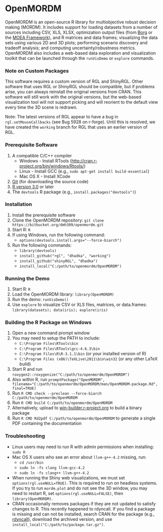 # OpenMORDM #

OpenMORDM is an open-source R library for multiobjective robust decision making (MORDM).
It includes support for loading datasets from a number of sources including
CSV, XLS, XLSX, optimization output files (from [Borg](http://www.borgmoea.org/)
or the [MOEA Framework](http://www.moeaframework.org/)), and R matrices and data frames;
visualizing the data sets using various 2D and 3D plots; performing scenario
discovery and tradeoff analysis; and computing uncertainty/robustness metrics.
OpenMORDM also includes a web-based data exploration and visualization toolkit
that can be launched through the `runVisDemo` or `explore` commands.

### Note on Custom Packages ###
This software requires a custom version of RGL and ShinyRGL.  Other software that uses
RGL or ShinyRGL should be compatible, but if problems arise, you can always reinstall the
original versions from CRAN.  This software will still work with the original versions,
but the web-based visualization tool will not support picking and will reorient to the
default view every time the 3D scene is redrawn.

Note: The latest versions of RGL appear to have a bug in `rgl.setMouseCallbacks`
(see Bug 5928 on r-forge).  Until this is resolved, we have created the
`working` branch for RGL that uses an earlier version of RGL.

### Prerequisite Software ###
1. A compatible C/C++ compiler
    * Windows - Install RTools (http://cran.r-project.org/bin/windows/Rtools/)
    * Linux - Install GCC (e.g., `sudo apt-get install build-essential`)
    * Mac OS X - Install XCode
2. [Git](http://git-scm.com/downloads) (for downloading the source code)
3. [R version 3.0](http://www.r-project.org/) or later
4. The `devtools` R package (e.g., `install.packages("devtools")`)

### Installation ###
1. Install the prerequisite software
2. Clone the OpenMORDM repository: `git clone https://bitbucket.org/dmh309/openmordm.git`
3. Start R: `R`
4. If using Windows, run the following command:
    * `options(devtools.install.args="--force-biarch")`
5. Run the following commands:
    * `library(devtools)`
    * `install_github("rgl", "dhadka", "working")`
    * `install_github("shinyRGL", "dhadka")`
    * `install_local("C:/path/to/openmordm/OpenMORDM")`

### Running the Demo ###
1. Start R: `R`
2. Load the OpenMORDM library: `library(OpenMORDM)`
3. Run the demo: `runVisDemo()`
4. Use `explore` to visualize CSV or XLS files, matrices, or data.frames: `library(datasets); data(iris); explore(iris)`

### Building the R Package on Windows ###
1. Open a new command prompt window
2. You may need to setup the PATH to include:
    * `C:\Program Files\RTools\bin`
    * `C:\Program Files\RTools\gcc-4.6.3\bin`
    * `C:\Program Files\R\R-3.1.1\bin` (or your installed version of R)
    * `C:\Program Files (x86)\TeXLive\2011\bin\win32` (or any other LaTeX build)
3. Start R and run `roxygen2::roxygenize("C:/path/to/openmordm/OpenMORDM")`
4. Also within R, run `promptPackage("OpenMORDM", filename="C:/path/to/openmordm/OpenMORDM/man/OpenMORDM-package.Rd", final=TRUE)`
5. Run `R CMD check --preclean --force-biarch C:/path/to/openmordm/OpenMORDM`
6. Run `R CMD build C:/path/to/openmordm/OpenMORDM`
7. Alternatively, upload to [win-builder.r-project.org](win-builder.r-project.org) to build a binary package
8. Run `R CMD Rd2pdf C:/path/to/openmordm/OpenMORDM` to generate a single PDF containing the documentation

### Troubleshooting ###
* Linux users may need to run R with admin permissions when installing: `sudo R`
* Mac OS X users who see an error about `llvm-g++-4.2` missing, run:
    * `cd /usr/bin`
    * `sudo ln -fs clang llvm-gcc-4.2`
    * `sudo ln -fs clang++ llvm-g++-4.2`
* When running the Shiny web visualizations, we must set `options(rgl.useNULL=TRUE)`.  This is required to run on headless systems.  If you try to run `mordm.plot` and do not see the 3D window, you may need to restart R, set `options(rgl.useNULL=FALSE)`, then `library(OpenMORDM)`.
* CRAN occasionally removes packages if they are not updated to satisfy changes to R.  This recently happened to rdyncall.  If you find a package is missing and can not be installed, search CRAN for the package (e.g., [rdyncall](http://cran.r-project.org/web/packages/rdyncall/index.html)), download the archived version, and use `install_local("C:/path/to/package.tar.gz")`.

